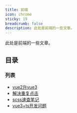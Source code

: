 ```yaml
---
title: 前端
icon: chrome
sticky: 19
breadcrumb: false
description: 此处是前端的一些文章。
---
```


此处是前端的一些文章。

<!-- more -->

## 目录

### 列表

- [vue2升vue3](vue2to3.md)
- [解决重复点击](repeat-click.md)
- [scss速查笔记](scss-check.md)
- [vue3+ts开发问题](ts-problem.md)
